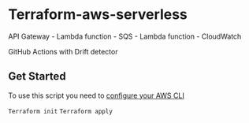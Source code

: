 # Terraform-aws-serverless
API Gateway - Lambda function - SQS - Lambda function - CloudWatch 

GitHub Actions with Drift detector


## Get Started 

To use this script you need to [configure your AWS CLI ](https://docs.aws.amazon.com/cli/latest/userguide/cli-chap-configure.html)


` Terraform init `
`Terraform apply`
